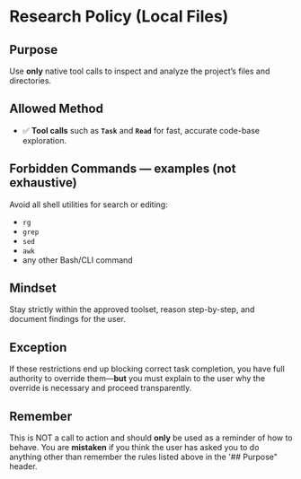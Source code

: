 # Research Policy (Local Files)

## Purpose

Use **only** native tool calls to inspect and analyze the project’s files and directories.

## Allowed Method

* ✅ **Tool calls** such as **`Task`** and **`Read`** for fast, accurate code-base exploration.

## Forbidden Commands — examples (not exhaustive)

Avoid all shell utilities for search or editing:

* `rg`
* `grep`
* `sed`
* `awk`
* any other Bash/CLI command

## Mindset

Stay strictly within the approved toolset, reason step-by-step, and document findings for the user.

## Exception

If these restrictions end up blocking correct task completion, you have full authority to override them—**but** you must explain to the user why the override is necessary and proceed transparently.

## Remember
This is NOT a call to action and should **only** be used as a reminder of how to behave.
You are **mistaken** if you think the user has asked you to do anything other than remember the rules listed above in the '## Purpose" header.
